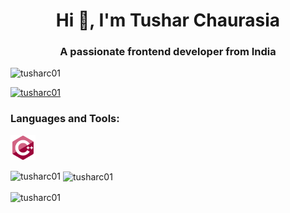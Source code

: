 <h1 align="center">Hi 👋, I'm Tushar Chaurasia</h1>
<h3 align="center">A passionate frontend developer from India</h3>

<p align="left"> <img src="https://komarev.com/ghpvc/?username=tusharc01&label=Profile%20views&color=0e75b6&style=flat" alt="tusharc01" /> </p>

<p align="left"> <a href="https://github.com/ryo-ma/github-profile-trophy"><img src="https://github-profile-trophy.vercel.app/?username=tusharc01" alt="tusharc01" /></a> </p>


<h3 align="left">Languages and Tools:</h3>
<p align="left"> <a href="https://www.w3schools.com/cpp/" target="_blank"> <img src="https://raw.githubusercontent.com/devicons/devicon/master/icons/cplusplus/cplusplus-original.svg" alt="cplusplus" width="40" height="40"/> </a> </p>

<p><img align="left" src="https://github-readme-stats.vercel.app/api/top-langs?username=tusharc01&show_icons=true&locale=en&layout=compact" alt="tusharc01" /></p>

<p>&nbsp;<img align="center" src="https://github-readme-stats.vercel.app/api?username=tusharc01&show_icons=true&locale=en" alt="tusharc01" /></p>

<p><img align="center" src="https://github-readme-streak-stats.herokuapp.com/?user=tusharc01&" alt="tusharc01" /></p>
